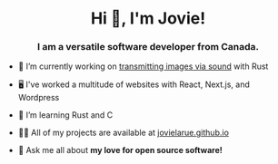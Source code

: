 <h1 align="center">Hi 👋, I'm Jovie!</h1>
<h3 align="center">I am a versatile software developer from Canada.</h3>

- 🔭 I’m currently working on [transmitting images via sound](https://github.com/jovielarue/audimage) with Rust

- 🖥️ I've worked a multitude of websites with React, Next.js, and Wordpress

- 🌱 I’m learning Rust and C

- 👨‍💻 All of my projects are available at [jovielarue.github.io](jovielarue.github.io)

- 💬 Ask me all about **my love for open source software!**
